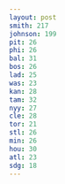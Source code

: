 ```yaml
---
layout: post
smith: 217
johnson: 199
pit: 26
phi: 26
bal: 31
bos: 26
lad: 25
was: 23
kan: 28
tam: 32
nyy: 27
cle: 28
tor: 21
stl: 26
min: 26
hou: 30
atl: 23
sdg: 18
---
```

